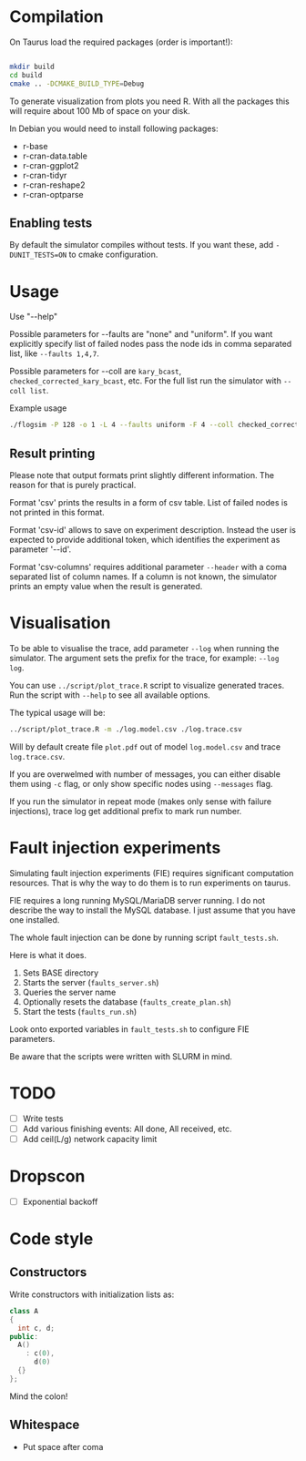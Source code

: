 # Compilation

On Taurus load the required packages (order is important!):
```module load r cmake boost/1.65.1-gnu7.1 gcc
```

```bash
mkdir build
cd build
cmake .. -DCMAKE_BUILD_TYPE=Debug
```

To generate visualization from plots you need R. With all the packages
this will require about 100 Mb of space on your disk.

In Debian you would need to install following packages:

  - r-base
  - r-cran-data.table
  - r-cran-ggplot2
  - r-cran-tidyr
  - r-cran-reshape2
  - r-cran-optparse

## Enabling tests

By default the simulator compiles without tests. If you want these,
add `-DUNIT_TESTS=ON` to cmake configuration.

# Usage

Use "--help"

Possible parameters for --faults are "none" and "uniform". If you want
explicitly specify list of failed nodes pass the node ids in comma
separated list, like `--faults 1,4,7`.

Possible parameters for --coll are `kary_bcast`,
`checked_corrected_kary_bcast`, etc. For the full list run the
simulator with `--coll list`.

Example usage

```bash
./flogsim -P 128 -o 1 -L 4 --faults uniform -F 4 --coll checked_corrected_kary_bcast
```

## Result printing

Please note that output formats print slightly different
information. The reason for that is purely practical.

Format 'csv' prints the results in a form of csv table. List of failed
nodes is not printed in this format.

Format 'csv-id' allows to save on experiment description. Instead the
user is expected to provide additional token, which identifies the
experiment as parameter '--id'.

Format 'csv-columns' requires additional parameter `--header` with a
coma separated list of column names. If a column is not known, the
simulator prints an empty value when the result is generated.

# Visualisation

To be able to visualise the trace, add parameter `--log` when running
the simulator. The argument sets the prefix for the trace, for
example: `--log log`.

You can use `../script/plot_trace.R` script to visualize generated
traces. Run the script with `--help` to see all available options.

The typical usage will be:

```bash
../script/plot_trace.R -m ./log.model.csv ./log.trace.csv
```

Will by default create file `plot.pdf` out of model `log.model.csv`
and trace `log.trace.csv`.

If you are overwelmed with number of messages, you can either disable
them using `-c` flag, or only show specific nodes using `--messages`
flag.

If you run the simulator in repeat mode (makes only sense with failure
injections), trace log get additional prefix to mark run number.

# Fault injection experiments

Simulating fault injection experiments (FIE) requires significant
computation resources. That is why the way to do them is to run
experiments on taurus.

FIE requires a long running MySQL/MariaDB server running. I do not
describe the way to install the MySQL database. I just assume that you
have one installed.

The whole fault injection can be done by running script
`fault_tests.sh`.

Here is what it does.

  1. Sets BASE directory
  2. Starts the server (`faults_server.sh`)
  4. Queries the server name
  3. Optionally resets the database (`faults_create_plan.sh`)
  5. Start the tests (`faults_run.sh`)

Look onto exported variables in `fault_tests.sh` to configure FIE
parameters.

Be aware that the scripts were written with SLURM in mind.

# TODO

  - [ ] Write tests
  - [ ] Add various finishing events: All done, All received, etc.
  - [ ] Add ceil(L/g) network capacity limit

# Dropscon

  - [ ] Exponential backoff

# Code style

## Constructors

Write constructors with initialization lists as:

```C++
class A
{
  int c, d;
public:
  A()
    : c(0),
      d(0)
  {}
};
```

Mind the colon!

## Whitespace

 - Put space after coma
